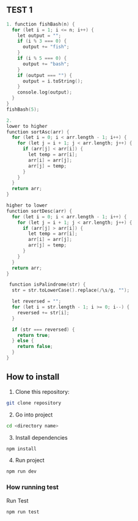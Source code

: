 ## TEST 1

```c
1. function fishBash(n) {
  for (let i = 1; i <= n; i++) {
    let output = "";
    if (i % 3 === 0) {
      output += "fish";
    }
    if (i % 5 === 0) {
      output += "bash";
    }
    if (output === "") {
      output = i.toString();
    }
    console.log(output);
  }
}
fishBash(5);
```

```c
2.
lower to higher
function sortAsc(arr) {
  for (let i = 0; i < arr.length - 1; i++) {
    for (let j = i + 1; j < arr.length; j++) {
      if (arr[j] < arr[i]) {
        let temp = arr[i];
        arr[i] = arr[j];
        arr[j] = temp;
      }
    }
  }
  return arr;
}

higher to lower
function sortDesc(arr) {
  for (let i = 0; i < arr.length - 1; i++) {
    for (let j = i + 1; j < arr.length; j++) {
      if (arr[j] > arr[i]) {
        let temp = arr[i];
        arr[i] = arr[j];
        arr[j] = temp;
      }
    }
  }
  return arr;
}
```

```c
 function isPalindrome(str) {
  str = str.toLowerCase().replace(/\s/g, "");

  let reversed = "";
  for (let i = str.length - 1; i >= 0; i--) {
    reversed += str[i];
  }

  if (str === reversed) {
    return true;
  } else {
    return false;
  }
}
```

## How to install

1. Clone this repository:

```bash
git clone repository
```

2. Go into project

```bash
cd <directory name>
```

3. Install dependencies

```bash
npm install
```

4. Run project

```bash
npm run dev
```

### How running test

Run Test

```bash
npm run test
```
